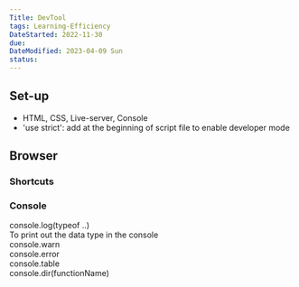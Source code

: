 ```yaml
---
Title: DevTool
tags: Learning-Efficiency
DateStarted: 2022-11-30
due:
DateModified: 2023-04-09 Sun
status:
---
```


## Set-up

- HTML, CSS, Live-server, Console
- 'use strict': add at the beginning of script file to enable developer mode

## Browser

### Shortcuts

### Console

console.log(typeof ..)  
 To print out the data type in the console  
console.warn  
console.error  
console.table  
console.dir(functionName)
